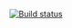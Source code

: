 [![Build status](https://ci.appveyor.com/api/projects/status/pgc8cmkgg8n7lyy5?svg=true)](https://ci.appveyor.com/project/swesda/api-ci)
